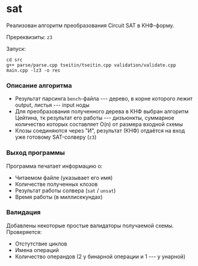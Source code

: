 # sat

Реализован алгоритм преобразования Circuit SAT в КНФ-форму.

Пререквизиты: `z3`

Запуск:
```commandline
cd src
g++ parse/parse.cpp tseitin/tseitin.cpp validation/validate.cpp main.cpp -lz3 -o res
```

### Описание алгоритма 

- Результат парсинга `bench`-файла --- дерево, в корне которого лежит output, листья --- input ноды
- Для преобразования полученного дерева в КНФ выбран алгоритм Цейтина, тк результат его работы --- дизъюнкты, суммарное количество которых составляет O(n) от размера входной схемы
- Клозы соединяются через "И", результат (КНФ) отдаётся на вход уже готовому SAT-солверу (`z3`)


### Выход программы

Программа печатает информацию о:

- Читаемом файле (указывает его имя)
- Количестве полученных клозов
- Результат работы солвера (`sat` / `unsat`)
- Время работы (в миллисекундах)


### Валидация

Добавлены некоторые простые валидаторы получаемой схемы. Проверяется:

- Отстутствие циклов
- Имена операций
- Количество операндов (2 у бинарной операции и 1 --- у унарной)
